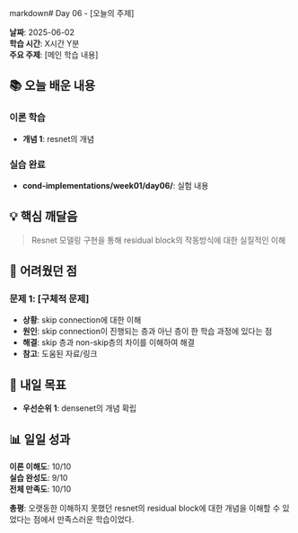 markdown# Day 06 - [오늘의 주제]

**날짜**: 2025-06-02  
**학습 시간**: X시간 Y분  
**주요 주제**: [메인 학습 내용]  

## 📚 오늘 배운 내용

### 이론 학습
- **개념 1**: resnet의 개념


### 실습 완료
- **cond-implementations/week01/day06/**: 실험 내용


## 💡 핵심 깨달음

> Resnet 모델링 구현을 통해 residual block의 작동방식에 대한 실질적인 이해

## 🤔 어려웠던 점

### 문제 1: [구체적 문제]
- **상황**: skip connection에 대한 이해
- **원인**: skip connection이 진행되는 층과 아닌 층이 한 학습 과정에 있다는 점
- **해결**: skip 층과 non-skip층의 차이를 이해하여 해결
- **참고**: 도움된 자료/링크



## 🎯 내일 목표

- **우선순위 1**: densenet의 개념 확립

## 📊 일일 성과

**이론 이해도**: 10/10  
**실습 완성도**: 9/10  
**전체 만족도**: 10/10  

**총평**: 오랫동한 이해하지 못했던 resnet의 residual block에 대한 개념을 이해할 수 있었다는 점에서 만족스러운 학습이었다.